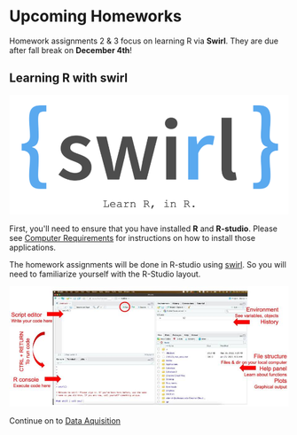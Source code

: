 # Upcoming Homeworks 

Homework assignments 2 & 3 focus on learning R via **Swirl**. They are due after fall break on **December 4th**!

## Learning R with swirl

<p align="center">
<img width="700" alt="swirl" src="https://github.com/jesshill/CSU-2025FA-DSCI-512-001_RNA-Sequencing_Data_Analysis/blob/main/Images/swirl.png">
</p>

First, you'll need to ensure that you have installed **R** and **R-studio**. Please see [Computer Requirements](../../Computer_Requirements.md) for instructions on how to install those applications.

The homework assignments will be done in R-studio using [swirl](https://swirlstats.com/). So you will need to familiarize yourself with the R-Studio layout. 

<p align="center">
<img width="700" alt="R-studio" src="https://github.com/jesshill/CSU-2025FA-DSCI-512-001_RNA-Sequencing_Data_Analysis/blob/main/Images/r_tutorial_image.jpg">
</p>

Continue on to [Data Aquisition](2_6_Data_Aquisition.md)
